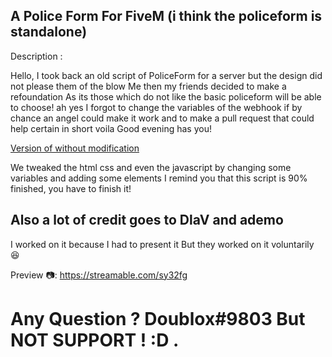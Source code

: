 ## A Police Form For FiveM  (i think the policeform is standalone)

 Description :

Hello, I took back an old script of PoliceForm for a server but the design did not please them of the blow Me then my friends decided to make a refoundation As its those which do not like the basic policeform will be able to choose! ah yes I forgot to change the variables of the webhook if by chance an angel could make it work and to make a pull request that could help certain in short voila Good evening has you!

[Version of without modification](https://forum.cfx.re/t/release-application-police-form/1918729)

We tweaked the html css and even the javascript by changing some variables and adding some elements
I remind you that this script is 90% finished, you have to finish it!

## Also a lot of credit goes to DlaV and ademo 
I worked on it because I had to present it 
But they worked on it voluntarily :laughing:

Preview :camera:: https://streamable.com/sy32fg

# Any Question ? Doublox#9803 But NOT SUPPORT ! :D .

